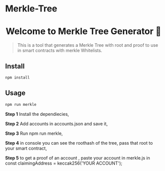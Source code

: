 # Merkle-Tree
<h1 align="center">Welcome to Merkle Tree Generator 👋</h1>
<p>
</p>

> This is a tool that generates a Merkle Tree with root and proof to use in smart contracts with merkle Whitelists.

## Install

```sh
npm install
```

## Usage

```sh
npm run merkle
```
**Step 1** Install the dependiecies,

**Step 2** Add accounts in accounts.json and save it,

**Step 3** Run npm run merkle,

**Step 4** in console you can see the roothash of the tree, pass that root to your smart contract,

**Step 5** to get a proof of an account , paste your account in merkle.js in const claimingAddress = keccak256('YOUR ACCOUNT');
